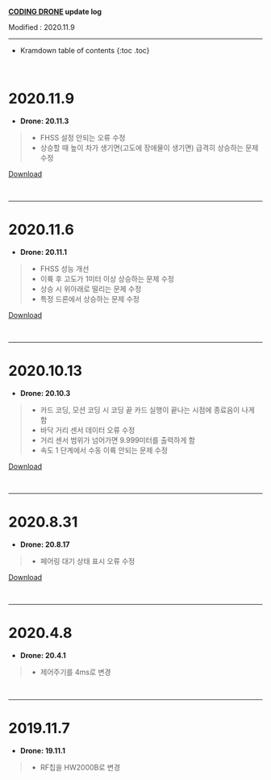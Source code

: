 **[CODING DRONE](/documents/kr/products/coding_drone/) update log**

Modified : 2020.11.9

---

* Kramdown table of contents
{:toc .toc}


<br>


# 2020.11.9

- **Drone: 20.11.3**

> - FHSS 설정 안되는 오류 수정
> - 상승할 때 높이 차가 생기면(고도에 장애물이 생기면) 급격히 상승하는 문제 수정


[Download](https://drive.google.com/file/d/1xLSc3XtjJAsG4d5MzjAX_L6QjH-TD1JB/view?usp=sharing)


<br>

---


# 2020.11.6

- **Drone: 20.11.1**

> - FHSS 성능 개선
> - 이륙 후 고도가 1미터 이상 상승하는 문제 수정
> - 상승 시 위아래로 떨리는 문제 수정
> - 특정 드론에서 상승하는 문제 수정


[Download](https://drive.google.com/file/d/1qLk9_bzUfS7wz8TKu-smCD13x5vbdsjn/view?usp=sharing)


<br>

---


# 2020.10.13

- **Drone: 20.10.3**

> - 카드 코딩, 모션 코딩 시 코딩 끝 카드 실행이 끝나는 시점에 종료음이 나게 함
> - 바닥 거리 센서 데이터 오류 수정
> - 거리 센서 범위가 넘어가면 9.999미터를 출력하게 함
> - 속도 1 단계에서 수동 이륙 안되는 문제 수정


[Download](https://drive.google.com/file/d/1fycphLDtQTevxQAifxrRYTigD7XmoCem/view?usp=sharing)


<br>

---


# 2020.8.31

- **Drone: 20.8.17**

> - 페어링 대기 상태 표시 오류 수정


[Download](https://drive.google.com/file/d/1MuDs2D2BXMRhCa9VdTC_WrRIm0YV2TVO/view?usp=sharing)


<br>

---


# 2020.4.8

- **Drone: 20.4.1**

> - 제어주기를 4ms로 변경


<br>

---


# 2019.11.7

- **Drone: 19.11.1**

> - RF칩을 HW2000B로 변경

<br>
